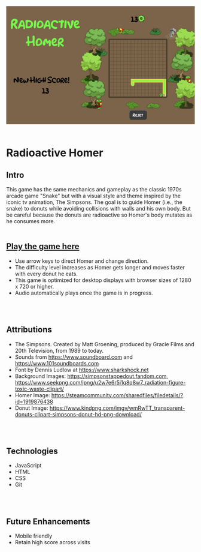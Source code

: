 
<img src= "./images/game.png">
<br />
<br />

# Radioactive Homer

## Intro
This game has the same mechanics and gameplay as the classic 1970s arcade game "Snake" but with a visual style and theme inspired by the iconic tv animation, The Simpsons. The goal is to guide Homer (i.e., the snake) to donuts while avoiding collisions with walls and his own body. But be careful because the donuts are radioactive so Homer's body mutates as he consumes more.
<br />
<br />

## [Play the game here](https://homer-snake-game.netlify.app)
- Use arrow keys to direct Homer and change direction. 
- The difficulty level increases as Homer gets longer and moves faster with every donut he eats.
- This game is optimized for desktop displays with browser sizes of 1280 x 720 or higher. 
- Audio automatically plays once the game is in progress.
<br />
<br />

## Attributions
- The Simpsons. Created by Matt Groening, produced by Gracie Films and 20th Television, from 1989 to today.
- Sounds from https://www.soundboard.com and https://www.101soundboards.com
- Font by Dennis Ludlow at https://www.sharkshock.net
- Background Images: https://simpsonstappedout.fandom.com, https://www.seekpng.com/ipng/u2w7e6r5i1q8q8w7_radiation-figure-toxic-waste-clipart/
- Homer Image: https://steamcommunity.com/sharedfiles/filedetails/?id=1919876438
- Donut Image: https://www.kindpng.com/imgv/wmRwTT_transparent-donuts-clipart-simpsons-donut-hd-png-download/


<br />
<br />

## Technologies

- JavaScript
- HTML
- CSS
- Git
<br />
<br />

## Future Enhancements
- Mobile friendly
- Retain high score across visits
